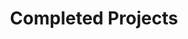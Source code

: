 ---
title: Completed Projects
cms_exclude: true

view: article-grid
design:
  spacing: 6rem
  columns: 3

# Optional header image (relative to `static/media/` folder).
sections:
  - block: collection
    content:
      title: Completed Projects
      text: ''
      filters:
        folders:
          - completed
    design:
      view: article-grid
      fill_image: false
---